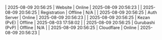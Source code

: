| 2025-08-09 20:56:25 | Website | Online | 2025-08-09 20:56:23 |
| 2025-08-09 20:56:25 | Registration | Offline | N/A |
| 2025-08-09 20:56:25 | Auth Server | Online | 2025-08-09 20:56:23 |
| 2025-08-09 20:56:25 | Kezan (PvE) | Offline | 2025-08-03 17:58:02 |
| 2025-08-09 20:56:25 | Gurubashi (PvP) | Offline | N/A |
| 2025-08-09 20:56:25 | Cloudflare | Online | 2025-08-09 20:56:23 |
